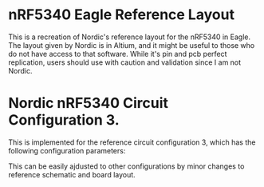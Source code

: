 # nRF5340 Eagle Reference Layout

This is a recreation of Nordic's reference layout for the nRF5340 in Eagle. The layout given by Nordic is in Altium, and it might be useful to those who do not have access to that software. While it's pin and pcb perfect replication, users should use with caution and validation since I am not Nordic.

# Nordic nRF5340 Circuit Configuration 3.
This is implemented for the reference circuit configuration 3, which has the following configuration parameters:

This can be easily ajdusted to other configurations by minor changes to reference schematic and board layout.
